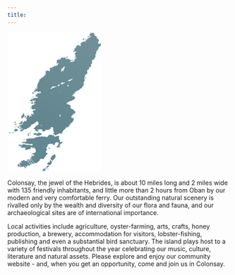 ```yaml
---
title:
---
```


<div class="row">
  <div class="col-sm-4 homemap">
    <img class="img-responsive" src="images/colonsay.png" alt="Map of Colonsay" title=""/>
  </div>
  <div class="col-sm-8 homecontent">
  <p>Colonsay, the jewel of the Hebrides, is about 10 miles long and 2 miles wide with 135 friendly inhabitants, and little more than 2 hours from Oban by our modern and very comfortable ferry. Our outstanding natural scenery is rivalled only by the wealth and diversity of our flora and fauna, and our archaeological sites are of international importance. </p>
<p>Local activities include agriculture, oyster-farming, arts, crafts, honey production, a brewery, accommodation for visitors, lobster-fishing, publishing and even a substantial bird sanctuary. The island plays host to a variety of festivals throughout the year celebrating our music, culture, literature and natural assets. Please explore and enjoy our community website - and, when you get an opportunity, come and join us in Colonsay.</p>
</div></div>